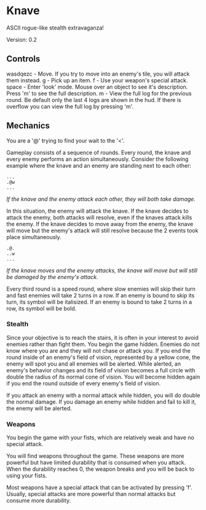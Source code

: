 # Knave
ASCII rogue-like stealth extravaganza!

Version: 0.2

## Controls
wasdqezc	-	Move. If you try to move into an enemy's tile, you will attack them instead.
g		    -	Pick up an item.
f		    -	Use your weapon's special attack.
space		-	Enter 'look' mode. Mouse over an object to see it's description. Press 'm' to see the full description.
m		    -	View the full log for the previous round. Be default only the last 4 logs are shown in the hud. If there is overflow you can view the full log by pressing 'm'.

## Mechanics
You are a '@' trying to find your wait to the '<'.

Gameplay consists of a sequence of rounds. Every round, the knave and every enemy performs an action simultaneously. Consider the following example where the knave and an enemy are standing next to each other:

```code
...
.@w
...
```
_If the knave and the enemy attack each other, they will both take damage._

In this situation, the enemy will attack the knave. If the knave decides to attack the enemy, both attacks will resolve, even if the knaves attack kills the enemy. If the knave decides to move away from the enemy, the knave will move but the enemy's attack will still resolve because the 2 events took place simultaneously.

```code
.@.
..w
...
```
_If the knave moves and the enemy attacks, the knave will move but will still be damaged by the enemy's attack._

Every third round is a speed round, where slow enemies will skip their turn and fast enemies will take 2 turns in a row. If an enemy is bound to skip its turn, its symbol will be italisized. If an enemy is bound to take 2 turns in a row, its symbol will be bold.

### Stealth
Since your objective is to reach the stairs, it is often in your interest to avoid enemies rather than fight them. You begin the game hidden. Enemies do not know where you are and they will not chase or attack you. If you end the round inside of an enemy's field of vision, represented by a yellow cone, the enemy will spot you and all enemies will be alerted. While alerted, an enemy's behavior changes and its field of vision becomes a full circle with double the radius of its normal cone of vision. You will become hidden again if you end the round outside of every enemy's field of vision.

If you attack an enemy with a normal attack while hidden, you will do double the normal damage. If you damage an enemy while hidden and fail to kill it, the enemy will be alerted.

### Weapons
You begin the game with your fists, which are relatively weak and have no special attack.

You will find weapons throughout the game. These weapons are more powerful but have limited durability that is consumed when you attack. When the durability reaches 0, the weapon breaks and you will be back to using your fists.

Most weapons have a special attack that can be activated by pressing 'f'. Usually, special attacks are more powerful than normal attacks but consume more durability.